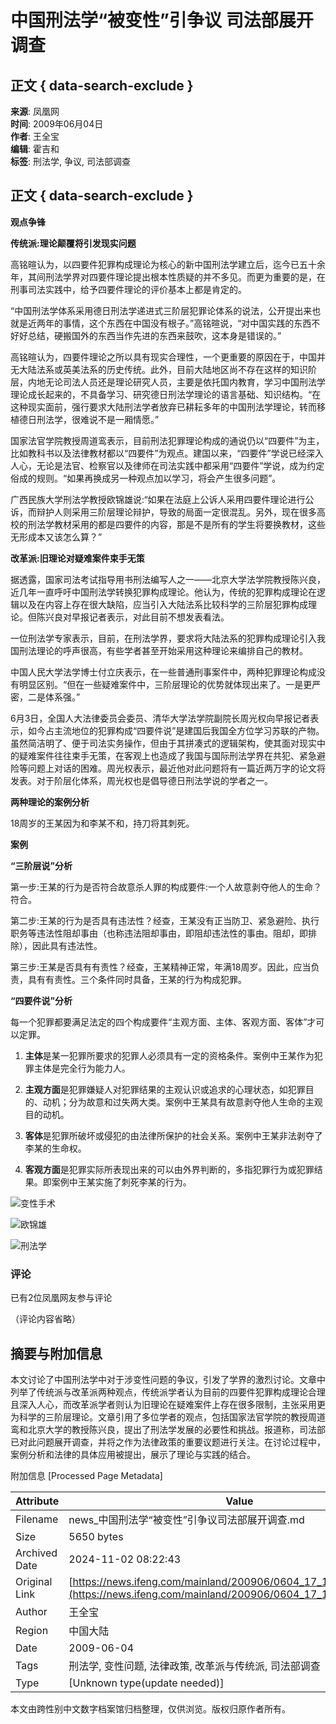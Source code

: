 # 中国刑法学“被变性”引争议 司法部展开调查

## 正文 { data-search-exclude }


**来源**: 凤凰网  
**时间**: 2009年06月04日  
**作者**: 王全宝  
**编辑**: 霍吉和  
**标签**: 刑法学, 争议, 司法部调查  

## 正文 { data-search-exclude }

**观点争锋**

**传统派:理论颠覆将引发现实问题**

高铭暄认为，以四要件犯罪构成理论为核心的新中国刑法学建立后，迄今已五十余年，其间刑法学界对四要件理论提出根本性质疑的并不多见。而更为重要的是，在刑事司法实践中，给予四要件理论的评价基本上都是肯定的。

“中国刑法学体系采用德日刑法学递进式三阶层犯罪论体系的说法，公开提出来也就是近两年的事情，这个东西在中国没有根子。”高铭暄说，“对中国实践的东西不好好总结，硬搬国外的东西当作先进的东西来鼓吹，这本身是错误的。”

高铭暄认为，四要件理论之所以具有现实合理性，一个更重要的原因在于，中国并无大陆法系或英美法系的历史传统。此外，目前大陆地区尚不存在这样的知识阶层，内地无论司法人员还是理论研究人员，主要是依托国内教育，学习中国刑法学理论成长起来的，不具备学习、研究德日刑法学理论的语言基础、知识结构。“在这种现实面前，强行要求大陆刑法学者放弃已耕耘多年的中国刑法学理论，转而移植德日刑法学，很难说不是一厢情愿。”

国家法官学院教授周道鸾表示，目前刑法犯罪理论构成的通说仍以“四要件”为主，比如教科书以及法律教材都以“四要件”为观点。建国以来，“四要件”学说已经深入人心，无论是法官、检察官以及律师在司法实践中都采用“四要件”学说，成为约定俗成的规则。“如果再换成另一种观点加以学习，将会产生很多问题”。

广西民族大学刑法学教授欧锦雄说:“如果在法庭上公诉人采用四要件理论进行公诉，而辩护人则采用三阶层理论辩护，导致的局面一定很混乱。另外，现在很多高校的刑法学教材采用的都是四要件的内容，那是不是所有的学生将要换教材，这些无形成本又该怎么算？”

**改革派:旧理论对疑难案件束手无策**

据透露，国家司法考试指导用书刑法编写人之一——北京大学法学院教授陈兴良，近几年一直呼吁中国刑法学转换犯罪构成理论。他认为，传统的犯罪构成理论在逻辑以及在内容上存在很大缺陷，应当引入大陆法系比较科学的三阶层犯罪构成理论。但陈兴良对早报记者表示，对此目前不想发表看法。

一位刑法学专家表示，目前，在刑法学界，要求将大陆法系的犯罪构成理论引入我国刑法理论的呼声很高，有些学者甚至开始采用这种理论来编排自己的教材。

中国人民大学法学博士付立庆表示，在一些普通刑事案件中，两种犯罪理论构成没有明显区别。“但在一些疑难案件中，三阶层理论的优势就体现出来了。一是更严密，二是体系强。”

6月3日，全国人大法律委员会委员、清华大学法学院副院长周光权向早报记者表示，如今占主流地位的犯罪构成“四要件说”是建国后我国全方位学习苏联的产物。虽然简洁明了、便于司法实务操作，但由于其拼凑式的逻辑架构，使其面对现实中的疑难案件往往束手无策，在客观上也造成了我国与国际刑法学界在共犯、紧急避险等问题上对话的困难。周光权表示，最近他对此问题将有一篇近两万字的论文将发表。对于阶层化体系，周光权也是倡导德日刑法学说的学者之一。

**两种理论的案例分析**

18周岁的王某因为和李某不和，持刀将其刺死。

**案例**

**“三阶层说”分析**

第一步:王某的行为是否符合故意杀人罪的构成要件:一个人故意剥夺他人的生命？符合。

第二步:王某的行为是否具有违法性？经查，王某没有正当防卫、紧急避险、执行职务等违法性阻却事由（也称违法阻却事由，即阻却违法性的事由。阻却，即排除），因此具有违法性。

第三步:王某是否具有有责性？经查，王某精神正常，年满18周岁。因此，应当负责，具有有责性。三个条件同时具备，王某的行为构成犯罪。

**“四要件说”分析**

每一个犯罪都要满足法定的四个构成要件“主观方面、主体、客观方面、客体”才可以定罪。

1. **主体**是某一犯罪所要求的犯罪人必须具有一定的资格条件。案例中王某作为犯罪主体是完全行为能力人。

2. **主观方面**是犯罪嫌疑人对犯罪结果的主观认识或追求的心理状态，如犯罪目的、动机；分为故意和过失两大类。案例中王某具有故意剥夺他人生命的主观目的动机。

3. **客体**是犯罪所破坏或侵犯的由法律所保护的社会关系。案例中王某非法剥夺了李某的生命权。

4. **客观方面**是犯罪实际所表现出来的可以由外界判断的，多指犯罪行为或犯罪结果。即案例中王某实施了刺死李某的行为。

![变性手术](http://img.ifeng.com/tres/appres/images/mood/motion_01.gif)

![欧锦雄](http://img.ifeng.com/tres/appres/images/mood/motion_02.gif)

![刑法学](http://img.ifeng.com/tres/appres/images/mood/motion_03.gif)

### 评论
已有2位凤凰网友参与评论 

（评论内容省略）

## 摘要与附加信息

<!-- tcd_abstract -->
本文讨论了中国刑法学中对于涉变性问题的争议，引发了学界的激烈讨论。文章中列举了传统派与改革派两种观点，传统派学者认为目前的四要件犯罪构成理论合理且深入人心，而改革派学者则认为旧理论在疑难案件上存在很多限制，主张采用更为科学的三阶层理论。文章引用了多位学者的观点，包括国家法官学院的教授周道鸾和北京大学的教授陈兴良，提出了刑法学发展的必要性和挑战。报道称，司法部已对此问题展开调查，并将之作为法律政策的重要议题进行关注。在讨论过程中，案例分析和法律的具体应用被提出，展示了理论与实践的结合。
<!-- tcd_abstract_end -->

附加信息 [Processed Page Metadata]

| Attribute       | Value                                  |
|-----------------|----------------------------------------|
| Filename        | news_中国刑法学“被变性”引争议司法部展开调查.md                             |
| Size            | 5650 bytes                           |
| Archived Date   | 2024-11-02 08:22:43                             |
| Original Link   | [https://news.ifeng.com/mainland/200906/0604_17_1187459_1.shtml](https://news.ifeng.com/mainland/200906/0604_17_1187459_1.shtml)                       |
| Author          | 王全宝                               |
| Region          | 中国大陆                               |
| Date            | 2009-06-04                                 |
| Tags            | 刑法学, 变性问题, 法律政策, 改革派与传统派, 司法部调查                                 |
| Type            | [Unknown type(update needed)]                                 |
<!-- tcd_table_end -->

本文由跨性别中文数字档案馆归档整理，仅供浏览。版权归原作者所有。
